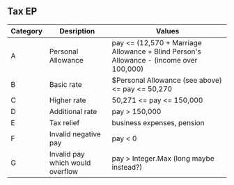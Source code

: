 ## Tax EP
| Category | Desription | Values |
| --- | --- | --- |
| A | Personal Allowance | pay <= (12,570 + Marriage Allowance + Blind Person's Allowance - (income over 100,000) |
| B | Basic rate | $Personal Allowance (see above) <= pay <= 50,270 | 
| C | Higher rate | 50,271 <= pay <= 150,000 |
| D | Additional rate | pay > 150,000 |
| E | Tax relief | business expenses, pension |
| F | Invalid negative pay | pay < 0 |
| G | Invalid pay which would overflow | pay > Integer.Max (long maybe instead?) |
